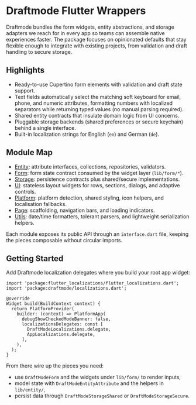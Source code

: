 # Draftmode Flutter Wrappers

Draftmode bundles the form widgets, entity abstractions, and storage adapters we
reach for in every app so teams can assemble native experiences faster. The
package focuses on opinionated defaults that stay flexible enough to integrate
with existing projects, from validation and draft handling to secure storage.

## Highlights
- Ready-to-use Cupertino form elements with validation and draft state support.
- Text fields automatically select the matching soft keyboard for email, phone,
  and numeric attributes, formatting numbers with localized separators while
  returning typed values (no manual parsing required).
- Shared entity contracts that insulate domain logic from UI concerns.
- Pluggable storage backends (shared preferences or secure keychain) behind a
  single interface.
- Built-in localization strings for English (`en`) and German (`de`).

## Module Map
- [Entity](lib/entity/README.md): attribute interfaces, collections, repositories,
  validators.
- [Form](lib/form/interface.dart): form state contract consumed by the widget
  layer (`lib/form/*`).
- [Storage](lib/storage/README.md): persistence contracts plus shared/secure
  implementations.
- [UI](lib/ui/README.md): stateless layout widgets for rows, sections, dialogs,
  and adaptive controls.
- [Platform](lib/platform/README.md): platform detection, shared styling, icon
  helpers, and localisation fallbacks.
- [Page](lib/page/README.md): scaffolding, navigation bars, and loading
  indicators.
- [Utils](lib/utils/README.md): date/time formatters, tolerant parsers, and
  lightweight serialization helpers.

Each module exposes its public API through an `interface.dart` file, keeping the
pieces composable without circular imports.

## Getting Started
Add Draftmode localization delegates where you build your root app widget:

```
import 'package:flutter_localizations/flutter_localizations.dart';
import 'package:draftmode/localizations.dart';

@override
Widget build(BuildContext context) {
  return PlatformProvider(
    builder: (context) => PlatformApp(
      debugShowCheckedModeBanner: false,
      localizationsDelegates: const [
        DraftModeLocalizations.delegate,
        AppLocalizations.delegate,
      ],
    ),
  );
}
```

From there wire up the pieces you need:
- use `DraftModeForm` and the widgets under `lib/form/` to render inputs,
- model state with `DraftModeEntityAttribute` and the helpers in
  `lib/entity/`,
- persist data through `DraftModeStorageShared` or `DraftModeStorageSecure`.
